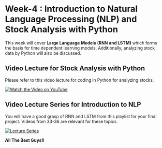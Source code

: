 # Week-4 : Introduction to Natural Language Processing (NLP) and Stock Analysis with Python
This week will cover **Large Language Models (RNN and LSTM)** which forms the basis for time dependent learning models.
Additionally, analyzing stock data by Python will also be discussed.

## Video Lecture for Stock Analysis with Python
Please refer to this video lecture for coding in Python for analyzing stocks.

[![Watch the Video on YouTube](https://img.youtube.com/vi/dKFgRb0Yd7k/hqdefault.jpg)](https://www.youtube.com/watch?v=dKFgRb0Yd7k)

## Video Lecture Series for Introduction to NLP
You will have a good grasp of RNN and LSTM from this playlist for your final project. Videos from 33-36 are relevant for these topics.

[![Lecture Series](https://img.youtube.com/vi/Y2wfIKQyd1I/hqdefault.jpg)](https://youtu.be/Y2wfIKQyd1I?si=VhYRW7E1Mzv2xzd1)

**All The Best Guys!!**
